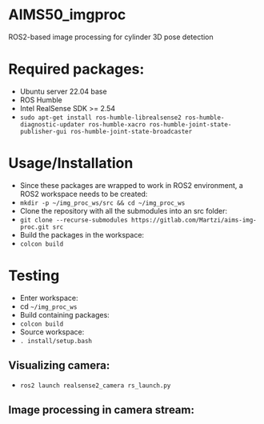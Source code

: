 # AIMS50_imgproc
ROS2-based image processing for cylinder 3D pose detection

# Required packages:

- Ubuntu server 22.04 base
- ROS Humble
- Intel RealSense SDK >= 2.54
- `sudo apt-get install ros-humble-librealsense2 ros-humble-diagnostic-updater ros-humble-xacro ros-humble-joint-state-publisher-gui ros-humble-joint-state-broadcaster`

# Usage/Installation

- Since these packages are wrapped to work in ROS2 environment, a ROS2 workspace needs to be created:
- `mkdir -p ~/img_proc_ws/src && cd ~/img_proc_ws`
- Clone the repository with all the submodules into an src folder:
- `git clone --recurse-submodules https://gitlab.com/Martzi/aims-img-proc.git src`
- Build the packages in the workspace:
- `colcon build`

# Testing

- Enter workspace:
- cd `~/img_proc_ws`
- Build containing packages:
- `colcon build`
- Source workspace:
- `. install/setup.bash`

## Visualizing camera:

- `ros2 launch realsense2_camera rs_launch.py`

## Image processing in camera stream:
